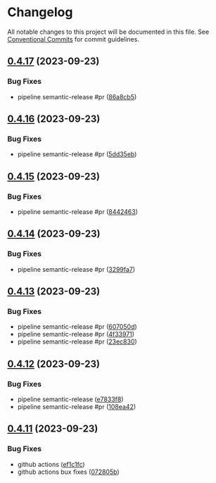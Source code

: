 # Changelog

All notable changes to this project will be documented in this file. See
[Conventional Commits](https://conventionalcommits.org) for commit guidelines.

## [0.4.17](https://github.com/svange/openbrain/compare/v0.4.16...v0.4.17) (2023-09-23)


### Bug Fixes

* pipeline semantic-release #pr ([86a8cb5](https://github.com/svange/openbrain/commit/86a8cb5c7ed71d2b70408cdb33b5686ee864904b))

## [0.4.16](https://github.com/svange/openbrain/compare/v0.4.15...v0.4.16) (2023-09-23)


### Bug Fixes

* pipeline semantic-release #pr ([5dd35eb](https://github.com/svange/openbrain/commit/5dd35eb77378e18a7619732e5273c94d950b4f83))

## [0.4.15](https://github.com/svange/openbrain/compare/v0.4.14...v0.4.15) (2023-09-23)


### Bug Fixes

* pipeline semantic-release #pr ([8442463](https://github.com/svange/openbrain/commit/844246375fe3eb718ecb94e4fb4753bde832ebd9))

## [0.4.14](https://github.com/svange/openbrain/compare/v0.4.13...v0.4.14) (2023-09-23)


### Bug Fixes

* pipeline semantic-release #pr ([3299fa7](https://github.com/svange/openbrain/commit/3299fa7d6cd0214826f56600c4b2efec408eb42c))

## [0.4.13](https://github.com/svange/openbrain/compare/v0.4.12...v0.4.13) (2023-09-23)


### Bug Fixes

* pipeline semantic-release #pr ([607050d](https://github.com/svange/openbrain/commit/607050d63211bb238ae686ac580a815b1dd54b0f))
* pipeline semantic-release #pr ([4f33971](https://github.com/svange/openbrain/commit/4f339713c10fc5ce6e710bd43f13a5070c6362db))
* pipeline semantic-release #pr ([23ec830](https://github.com/svange/openbrain/commit/23ec830712051e47ed7c9be08987ab1ca087ecdb))

## [0.4.12](https://github.com/svange/openbrain/compare/v0.4.11...v0.4.12) (2023-09-23)


### Bug Fixes

* pipeline semantic-release ([e7833f8](https://github.com/svange/openbrain/commit/e7833f8ab0c7bb4d8c6d85f804ab281012118334))
* pipeline semantic-release #pr ([108ea42](https://github.com/svange/openbrain/commit/108ea42bce60d798e751b44efaee035ffa080721))

## [0.4.11](https://github.com/svange/openbrain/compare/v0.4.10...v0.4.11) (2023-09-23)


### Bug Fixes

* github actions ([ef1c1fc](https://github.com/svange/openbrain/commit/ef1c1fcc1d0d65fcb004c066d642a5b3e99c5235))
* github actions bux fixes ([072805b](https://github.com/svange/openbrain/commit/072805b0dffc558a9a067df1265ec839e2c72e35))

